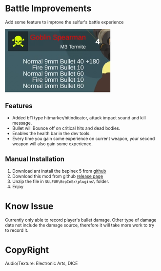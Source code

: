 # Battle Improvements
Add some feature to improve the sulfur's battle experience

![demo](https://raw.githubusercontent.com/CmmmmmmLau/SulFur_Battle_improvement/refs/heads/master/doc/preview.png)
## Features
- Added bf1 type hitmarker/hitindicator, attack impact sound and kill message.
- Bullet will Bounce off on critical hits and dead bodies.
- Enables the health bar in the dev tools.
- Every time you gain some experience on current weapon, your second weapon will also gain some experience.

## Manual Installation
1. Download ant install the bepinex 5 from [github](https://github.com/BepInEx/BepInEx/releases/tag/v5.4.23.2)
2. Download this mod from github [release page](https://github.com/CmmmmmmLau/SulFur_Battle_improvement/releases)
3. Unzip the file in ``SULFUR\BepInEx\plugins\`` folder.
4. Enjoy


# Know Issue
Currently only able to record player's bullet damage. Other type of damage date not include the damage source, therefore it will take more work to try to record it.

# CopyRight
Audio/Texture: Electronic Arts, DICE
